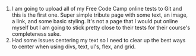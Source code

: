 1. I am going to upload all of my Free Code Camp online tests to Git and this is the first one. Super simple tribute page with some text, an image, a link, and some basic styling. It's not a page that I would put online myself but I am going to stick pretty close to their tests for their course's completeness sake. 
2. Had some issues centering my text so I need to clear up the best ways to center when using divs, text, ul's, flex, and grid. 
